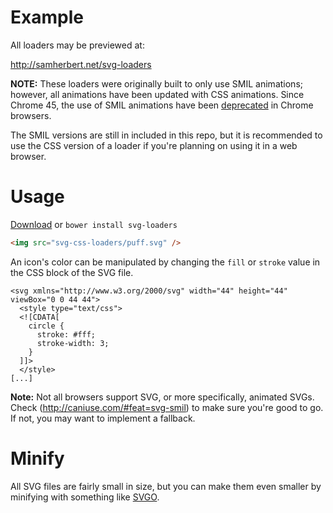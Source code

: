 Example
===========
All loaders may be previewed at:

http://samherbert.net/svg-loaders

**NOTE:** These loaders were originally built to only use SMIL animations; however, all animations have been updated with CSS animations. Since Chrome 45, the use of SMIL animations have been [deprecated](https://groups.google.com/a/chromium.org/forum/#!msg/blink-dev/5o0yiO440LM/59rZqirUQNwJ) in Chrome browsers.

The SMIL versions are still in included in this repo, but it is recommended to use the CSS version of a loader if you're planning on using it in a web browser.

Usage
===========
[Download](https://github.com/SamHerbert/SVG-Loaders/archive/master.zip) or `bower install svg-loaders`

```html
<img src="svg-css-loaders/puff.svg" />
```

An icon's color can be manipulated by changing the `fill` or `stroke` value in the CSS block of the SVG file.

```
<svg xmlns="http://www.w3.org/2000/svg" width="44" height="44" viewBox="0 0 44 44">
  <style type="text/css">
  <![CDATA[
    circle {
      stroke: #fff;
      stroke-width: 3;
    }
  ]]>
  </style>
[...]
```

**Note:** Not all browsers support SVG, or more specifically, animated SVGs. Check (http://caniuse.com/#feat=svg-smil) to make sure you're good to go. If not, you may want to implement a fallback.

Minify
===========
All SVG files are fairly small in size, but you can make them even smaller by minifying with something like [SVGO](https://github.com/svg/svgo).
